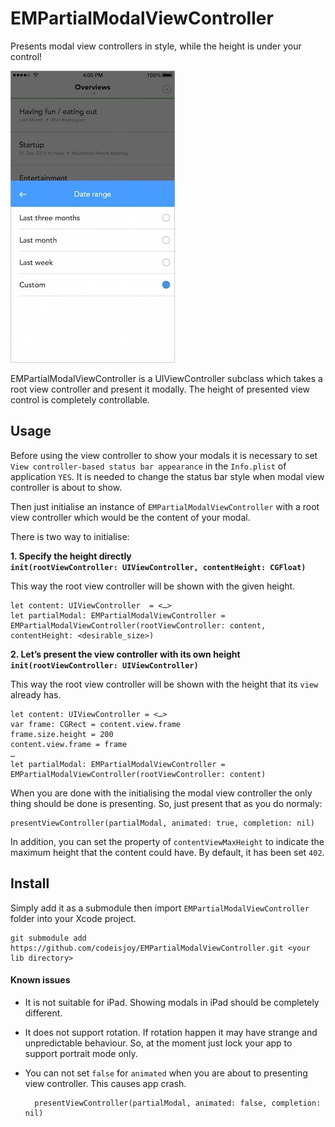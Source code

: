 # EMPartialModalViewController

Presents modal view controllers in style, while the height is under your control!

![EMPartialModalViewController shot](https://github.com/codeisjoy/EMPartialModalViewController/blob/master/partial_modal.jpg)

EMPartialModalViewController is a UIViewController subclass which takes a root view controller and present it modally. The height of presented view control is completely controllable.

## Usage

Before using the view controller to show your modals it is necessary to set `View controller-based status bar appearance` in the `Info.plist` of application `YES`. It is needed to change the status bar style when modal view controller is about to show.

Then just initialise an instance of `EMPartialModalViewController` with a root view controller which would be the content of your modal.

There is two way to initialise:

**1. Specify the height directly <br/> `init(rootViewController: UIViewController, contentHeight: CGFloat)`**

This way the root view controller will be shown with the given height.

	let content: UIViewController  = <…>
	let partialModal: EMPartialModalViewController = EMPartialModalViewController(rootViewController: content, contentHeight: <desirable_size>)

**2. Let’s present the view controller with its own height<br/> `init(rootViewController: UIViewController)`**

This way the root view controller will be shown with the height that its `view` already has.

	let content: UIViewController = <…>
	var frame: CGRect = content.view.frame
	frame.size.height = 200
	content.view.frame = frame
	…
	let partialModal: EMPartialModalViewController = EMPartialModalViewController(rootViewController: content)

When you are done with the initialising the modal view controller the only thing should be done is presenting. So, just present that as you do normaly:

	presentViewController(partialModal, animated: true, completion: nil)

In addition, you can set the property of `contentViewMaxHeight` to indicate the maximum height that the content could have. By default, it has been set `402`.

## Install

Simply add it as a submodule then import `EMPartialModalViewController` folder into your Xcode project.

	git submodule add https://github.com/codeisjoy/EMPartialModalViewController.git <your lib directory>

#### Known issues

- It is not suitable for iPad. Showing modals in iPad should be completely different.
- It does not support rotation. If rotation happen it may have strange and unpredictable behaviour. So, at the moment just lock your app to support portrait mode only.
- You can not set `false` for `animated` when you are about to presenting view controller. This causes app crash.

		presentViewController(partialModal, animated: false, completion: nil)
